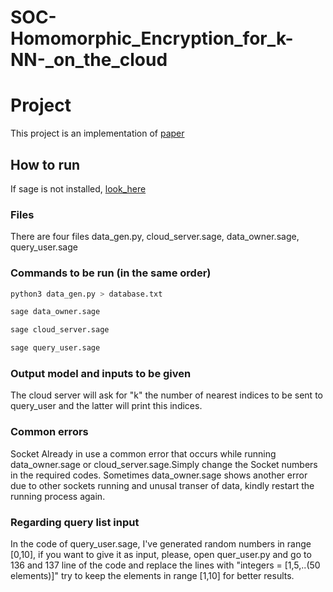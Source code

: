 # SOC-Homomorphic_Encryption_for_k-NN-_on_the_cloud
# Project

This project is an implementation of [paper](https://www.sciencedirect.com/science/article/abs/pii/S0743731515002105)

## How to run

If sage is not installed, [look_here](https://doc.sagemath.org/html/en/installation/index.html)

### Files
There are four files data_gen.py, cloud_server.sage, data_owner.sage, query_user.sage
### Commands  to be run (in the same order)


```bash
python3 data_gen.py > database.txt
```
```bash
sage data_owner.sage
```
```bash
sage cloud_server.sage
```
```bash
sage query_user.sage
```
### Output model and inputs to be given
The cloud server will ask for "k" the number of nearest indices to be sent to query_user and the latter will print this indices.
### Common errors 
Socket Already in use a common error that occurs while running data_owner.sage or cloud_server.sage.Simply change the Socket numbers in the required codes.
Sometimes data_owner.sage shows another error due to other sockets running and unusal transer of data, kindly restart the running process again.
### Regarding query list input
In the code of query_user.sage, I've generated random numbers in range [0,10], if you want to give it as input, please, open quer_user.py and go to 136 and 137 line of the code and replace the lines with "integers = [1,5,..(50 elements)]" try to keep the elements in range [1,10] for better results.
